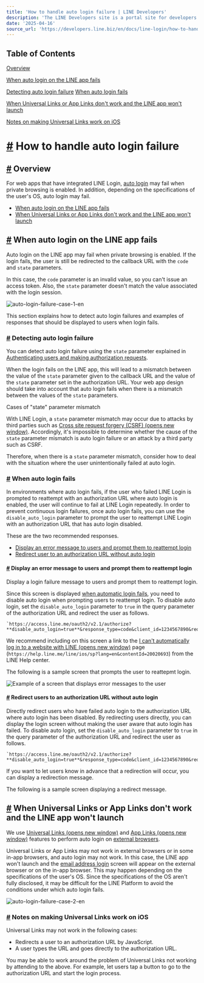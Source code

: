 ```yaml
---
title: 'How to handle auto login failure | LINE Developers'
description: 'The LINE Developers site is a portal site for developers. It contains documents and tools that will help you use our various developer products. Creating LINE Login and Messaging API applications and services has never been easier!'
date: '2025-04-16'
source_url: 'https://developers.line.biz/en/docs/line-login/how-to-handle-auto-login-failure/'
---
```


## Table of Contents

[Overview](#overview)

[When auto login on the LINE app fails](#case-auto-login-on-line-app-fails)

[Detecting auto login failure](#how-to-verify) [When auto login fails](#when-automatic-login-fails)

[When Universal Links or App Links don't work and the LINE app won't launch](#case-line-app-will-not-launch)

[Notes on making Universal Links work on iOS](#notes-on-universal-link)

# [#](#page-title) How to handle auto login failure

## [#](#overview) Overview

For web apps that have integrated LINE Login, [auto login](../../../en/docs/line-login/integrate-line-login.md#line-auto-login) may fail when private browsing is enabled. In addition, depending on the specifications of the user's OS, auto login may fail.

- [When auto login on the LINE app fails](#case-auto-login-on-line-app-fails)
- [When Universal Links or App Links don't work and the LINE app won't launch](#case-line-app-will-not-launch)

## [#](#case-auto-login-on-line-app-fails) When auto login on the LINE app fails

Auto login on the LINE app may fail when private browsing is enabled. If the login fails, the user is still be redirected to the callback URL with the `code` and `state` parameters.

In this case, the `code` parameter is an invalid value, so you can't issue an access token. Also, the `state` parameter doesn't match the value associated with the login session.

![auto-login-failure-case-1-en](/assets/img/auto-login-failure-case-1-en.ad4605e3.png)

This section explains how to detect auto login failures and examples of responses that should be displayed to users when login fails.

### [#](#how-to-verify) Detecting auto login failure

You can detect auto login failure using the `state` parameter explained in [Authenticating users and making authorization requests](../../../en/docs/line-login/integrate-line-login.md#making-an-authorization-request).

When the login fails on the LINE app, this will lead to a mismatch between the value of the `state` parameter given to the callback URL and the value of the `state` parameter set in the authorization URL. Your web app design should take into account that auto login fails when there is a mismatch between the values of the `state` parameters.

Cases of "state" parameter mismatch

With LINE Login, a `state` parameter mismatch may occur due to attacks by third parties such as [Cross site request forgery (CSRF) (opens new window)](https://datatracker.ietf.org/doc/html/rfc6749#section-10.12). Accordingly, it's impossible to determine whether the cause of the `state` parameter mismatch is auto login failure or an attack by a third party such as CSRF.

Therefore, when there is a `state` parameter mismatch, consider how to deal with the situation where the user unintentionally failed at auto login.

### [#](#when-automatic-login-fails) When auto login fails

In environments where auto login fails, if the user who failed LINE Login is prompted to reattempt with an authorization URL where auto login is enabled, the user will continue to fail at LINE Login repeatedly. In order to prevent continuous login failures, once auto login fails, you can use the `disable_auto_login` parameter to prompt the user to reattempt LINE Login with an authorization URL that has auto login disabled.

These are the two recommended responses.

- [Display an error message to users and prompt them to reattempt login](#recommended-to-log-in-again)
- [Redirect user to an authorization URL without auto login](#redirect-to-authorization-url)

#### [#](#recommended-to-log-in-again) Display an error message to users and prompt them to reattempt login

Display a login failure message to users and prompt them to reattempt login.

Since this screen is displayed [when automatic login fails](#when-automatic-login-fails), you need to disable auto login when prompting users to reattempt login. To disable auto login, set the `disable_auto_login` parameter to `true` in the query parameter of the authorization URL and redirect the user as follows.

```
`https://access.line.me/oauth2/v2.1/authorize?**disable_auto_login=true**&response_type=code&client_id=1234567890&redirect_uri=https%3A%2F%2Fexample.com%2Fauth%3Fkey%3Dvalue&state=12345abcde&scope=profile%20openid&nonce=09876xyz`
```

We recommend including on this screen a link to the [I can't automatically log in to a website with LINE (opens new window)](https://help.line.me/line/ios/sp?lang=en&contentId=20020693) page (`https://help.line.me/line/ios/sp?lang=en&contentId=20020693`) from the LINE Help center.

The following is a sample screen that prompts the user to reattepmt login.

![Example of a screen that displays error messages to the user](/assets/img/auto-login-failure-message-en.0aec6a81.png)

#### [#](#redirect-to-authorization-url) Redirect users to an authorization URL without auto login

Directly redirect users who have failed auto login to the authorization URL where auto login has been disabled. By redirecting users directly, you can display the login screen without making the user aware that auto login has failed. To disable auto login, set the `disable_auto_login` parameter to `true` in the query parameter of the authorization URL and redirect the user as follows.

```
`https://access.line.me/oauth2/v2.1/authorize?**disable_auto_login=true**&response_type=code&client_id=1234567890&redirect_uri=https%3A%2F%2Fexample.com%2Fauth%3Fkey%3Dvalue&state=12345abcde&scope=profile%20openid&nonce=09876xyz`
```

If you want to let users know in advance that a redirection will occur, you can display a redirection message.

The following is a sample screen displaying a redirect message.

<!-- 画像: ここに適切な代替テキストが必要です -->

## [#](#case-line-app-will-not-launch) When Universal Links or App Links don't work and the LINE app won't launch

We use [Universal Links (opens new window)](https://developer.apple.com/documentation/xcode/allowing-apps-and-websites-to-link-to-your-content/) and [App Links (opens new window)](https://developer.android.com/training/app-links) features to perform auto login on [external browsers](../../../en/glossary.md#external-browser).

Universal Links or App Links may not work in external browsers or in some in-app browsers, and auto login may not work. In this case, the LINE app won't launch and the [email address login](../../../en/docs/line-login/integrate-line-login.md#mail-or-qrcode-login) screen will appear on the external browser or on the in-app browser. This may happen depending on the specifications of the user's OS. Since the specifications of the OS aren't fully disclosed, it may be difficult for the LINE Platform to avoid the conditions under which auto login fails.

![auto-login-failure-case-2-en](/assets/img/auto-login-failure-case-2-en.ee93bf05.png)

### [#](#notes-on-universal-link) Notes on making Universal Links work on iOS

Universal Links may not work in the following cases:

- Redirects a user to an authorization URL by JavaScript.
- A user types the URL and goes directly to the authorization URL.

You may be able to work around the problem of Universal Links not working by attending to the above. For example, let users tap a button to go to the authorization URL and start the login process.
